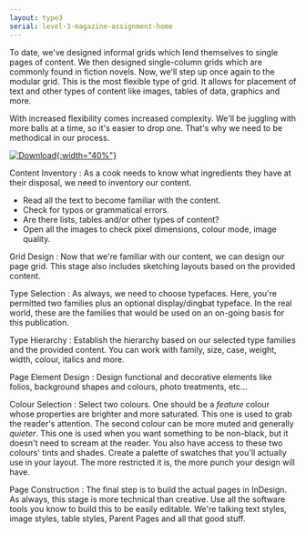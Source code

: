 ```yaml
---
layout: type3
serial: level-3-magazine-assignment-home
---
```

To date, we've designed informal grids which lend themselves to single pages of content. We then designed single-column grids which are commonly found in fiction novels. Now, we'll step up once again to the modular grid. This is the most flexible type of grid. It allows for placement of text and other types of content like images, tables of data, graphics and more.

With increased flexibility comes increased complexity. We'll be juggling with more balls at a time, so it's easier to drop one. That's why we need to be methodical in our process.

<a href="https://www.dropbox.com/s/6cpjeoqor6ktyo9/magazine-assets.zip?dl=1" title="Download assignment assets" target="_blank">![Download]({{site.url}}/svg/button-download.svg){:width="40%"}</a>

Content Inventory
: As a cook needs to know what ingredients they have at their disposal, we need to inventory our content.

<ul class="hasBullets">
	<li class="second">Read all the text to become familiar with the content.</li>
	<li class="second">Check for typos or grammatical errors.</li>
	<li class="second">Are there lists, tables and/or other types of content?</li>
	<li class="second">Open all the images to check pixel dimensions, colour mode, image quality.</li>
</ul>

Grid Design
: Now that we're familiar with our content, we can design our page grid. This stage also includes sketching layouts based on the provided content.

Type Selection
: As always, we need to choose typefaces. Here, you're permitted two families plus an optional display/dingbat typeface. In the real world, these are the families that would be used on an on-going basis for this publication.

Type Hierarchy
: Establish the hierarchy based on our selected type families and the provided content. You can work with family, size, case, weight, width, colour, italics and more.

Page Element Design
: Design functional and decorative elements like folios, background shapes and colours, photo treatments, etc…

Colour Selection
: Select two colours. One should be a *feature* colour whose properties are brighter and more saturated. This one is used to grab the reader's attention. The second colour can be more muted and generally *quieter*. This one is used when you want something to be non-black, but it doesn't need to scream at the reader. You also have access to these two colours' tints and shades. Create a palette of swatches that you'll actually use in your layout. The more restricted it is, the more punch your design will have.

Page Construction
: The final step is to build the actual pages in InDesign. As always, this stage is more technical than creative. Use all the software tools you know to build this to be easily editable. We're talking text styles, image styles, table styles, Parent Pages and all that good stuff.